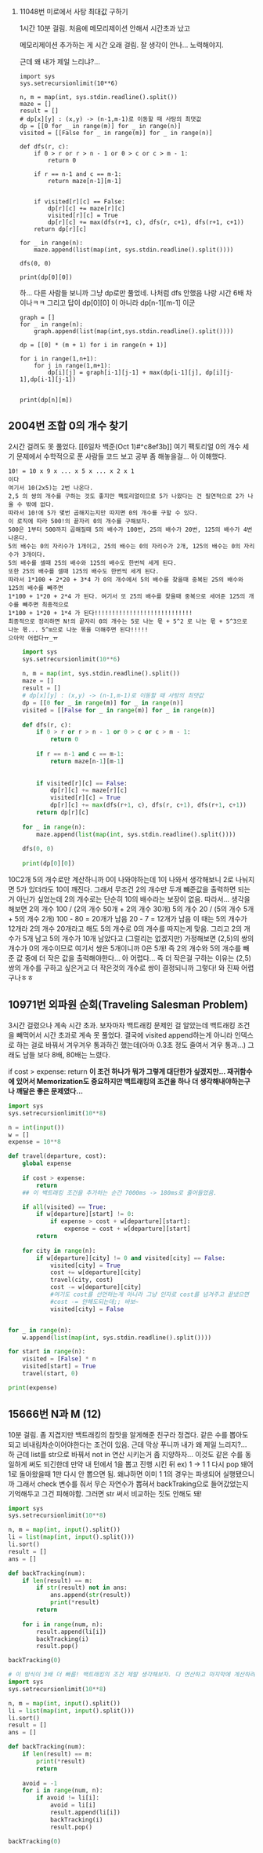 1. 11048번 미로에서 사탕 최대값 구하기
    
    1시간 10분 걸림.
    처음에 메모리제이션 안해서 시간초과 났고
    
    메모리제이션 추가하는 게 시간 오래 걸림. 잘 생각이 안나… 노력해야지.
    
    근데 왜 내가 제일 느리냐?…
    
    ```
    import sys
    sys.setrecursionlimit(10**6)
    
    n, m = map(int, sys.stdin.readline().split())
    maze = []
    result = []
    # dp[x][y] : (x,y) -> (n-1,m-1)로 이동할 때 사탕의 최댓값
    dp = [[0 for _ in range(m)] for _ in range(n)]
    visited = [[False for _ in range(m)] for _ in range(n)]
    
    def dfs(r, c):
        if 0 > r or r > n - 1 or 0 > c or c > m - 1:
            return 0
    
        if r == n-1 and c == m-1:
            return maze[n-1][m-1]
    
    
        if visited[r][c] == False:
            dp[r][c] += maze[r][c]
            visited[r][c] = True
            dp[r][c] += max(dfs(r+1, c), dfs(r, c+1), dfs(r+1, c+1))
        return dp[r][c]
    
    for _ in range(n):
        maze.append(list(map(int, sys.stdin.readline().split())))
    
    dfs(0, 0)
    
    print(dp[0][0])
    ```
    
    하… 다른 사람들 보니까 그냥 dp로만 풀었네. 나처럼 dfs 안했음 나랑 시간 6배 차이나ㅋㅋ 그리고 답이 dp[0][0] 이 아니라 dp[n-1][m-1] 이군
    
    ```
    graph = []
    for _ in range(n):
        graph.append(list(map(int,sys.stdin.readline().split())))
    
    dp = [[0] * (m + 1) for i in range(n + 1)]
    
    for i in range(1,n+1):
        for j in range(1,m+1):
            dp[i][j] = graph[i-1][j-1] + max(dp[i-1][j], dp[i][j-1],dp[i-1][j-1])
    
    
    print(dp[n][m])
    ```

## 2004번 조합 0의 개수 찾기

2시간 걸려도 못 풀었다.
[[6일차 백준(Oct 1)#^c8ef3b]]
여기 팩토리얼 0의 개수 세기 문제에서 수학적으로 푼 사람들 코드 보고 공부 좀 해놓을걸...
아 이해했다.

	10! = 10 x 9 x ... x 5 x ... x 2 x 1
	이다
	여기서 10(2x5)는 2번 나온다.
	2,5 의 쌍의 개수를 구하는 것도 좋지만 팩토리얼이므로 5가 나왔다는 건 필연적으로 2가 나올 수 밖에 없다.
	따라서 10!에 5가 몇번 곱해지는지만 따지면 0의 개수를 구할 수 있다.
	이 로직에 따라 500!의 끝자리 0의 개수를 구해보자.
	500은 1부터 500까지 곱해질때 5의 배수가 100번, 25의 배수가 20번, 125의 배수가 4번 나온다.
	5의 배수는 0의 자리수가 1개이고, 25의 배수는 0의 자리수가 2개, 125의 배수는 0의 자리수가 3개이다.
	5의 배수를 셀때 25의 배수와 125의 배수도 한번씩 세게 된다.
	또한 25의 배수를 셀때 125의 배수도 한번씩 세게 된다.
	따라서 1*100 + 2*20 + 3*4 가 0의 개수에서 5의 배수를 찾을때 중복된 25의 배수와 125의 배수를 빼주면
	1*100 + 1*20 + 2*4 가 된다. 여기서 또 25의 배수를 찾을때 중복으로 세어준 125의 개수를 빼주면 최종적으로
	1*100 + 1*20 + 1*4 가 된다!!!!!!!!!!!!!!!!!!!!!!!!!!!!
	최종적으로 정리하면 N!의 끝자리 0의 개수는 5로 나눈 몫 + 5^2 로 나눈 몫 + 5^3으로 나눈 몫... 5^m으로 나눈 몪을 더해주면 된다!!!!!
	으아악 어렵다ㅠ_ㅠ
```python
    import sys
    sys.setrecursionlimit(10**6)
    
    n, m = map(int, sys.stdin.readline().split())
    maze = []
    result = []
    # dp[x][y] : (x,y) -> (n-1,m-1)로 이동할 때 사탕의 최댓값
    dp = [[0 for _ in range(m)] for _ in range(n)]
    visited = [[False for _ in range(m)] for _ in range(n)]
    
    def dfs(r, c):
        if 0 > r or r > n - 1 or 0 > c or c > m - 1:
            return 0
    
        if r == n-1 and c == m-1:
            return maze[n-1][m-1]
    
    
        if visited[r][c] == False:
            dp[r][c] += maze[r][c]
            visited[r][c] = True
            dp[r][c] += max(dfs(r+1, c), dfs(r, c+1), dfs(r+1, c+1))
        return dp[r][c]
    
    for _ in range(n):
        maze.append(list(map(int, sys.stdin.readline().split())))
    
    dfs(0, 0)
    
    print(dp[0][0])
```

10C2개 5의 개수로만 계산하니까 0이 나와야하는데 1이 나와서 생각해보니 2로 나눠지면 5가 있더라도 10이 깨진다.
그래서 
무조건 2의 개수만 두개 뺴준값을 출력하면 되는거 아닌가 싶었는데 2의 개수로는 단순히 10의 배수라는 보장이 없음. 따라서... 생각을 해보면
2의 개수 100 / (2의 개수 50개 + 2의 개수 30개)
5의 개수 20 / (5의 개수 5개 + 5의 개수 2개)
100 - 80 = 20개가 남음
20 - 7 = 12개가 남음
이 때는 5의 개수가 12개라 2의 개수 20개라고 해도 5의 개수로 0의 개수를 따지는게 맞음.
그리고 2의 개수가 5개 남고 5의 개수가 10개 남았다고 (그럴리는 없겠지만) 가정해보면
(2,5)의 쌍의 개수가 0의 개수이므로 여기서 쌍은 5개이니까 0은 5개!
즉 2의 개수와 5의 개수를 빼준 값 중에 더 작은 값을 출력해야한다...  아 어렵다... 즉 더 작은걸 구하는 이유는 (2,5) 쌍의 개수를 구하고 싶은거고 더 작은것의 개수로 쌍이 결정되니까 그렇다!
와 진짜 어렵구나ㅎㅎ

## 10971번 외파원 순회(Traveling Salesman Problem)
3시간 걸렸으나 계속 시간 초과.
보자마자 백트래킹 문제인 걸 알았는데 백트래킹 조건을 빼먹어서 시간 초과로 계속 못 풀었다.
결국에 visited append하는게 아니라 인덱스로 하는 걸로 바꿔서 겨우겨우 통과하긴 했는데(아마 0.3초 정도 줄여서 겨우 통과...)
그래도 남들 보다 8배, 80배는 느렸다.

if cost > expense:
        return
**이 조건 하나가 뭐가 그렇게 대단한가 싶겠지만... 재귀함수에 있어서 Memorization도 중요하지만 백트래킹의 조건을 하나 더 생각해내야하는구나 깨달은 좋은 문제였다...**
```python
import sys
sys.setrecursionlimit(10**8)

n = int(input())
w = []
expense = 10**8

def travel(departure, cost):
    global expense
    
    if cost > expense:
        return
	## 이 백트래킹 조건을 추가하는 순간 7000ms -> 180ms로 줄어들었음.

    if all(visited) == True:
        if w[departure][start] != 0:
            if expense > cost + w[departure][start]:
                expense = cost + w[departure][start]
        return
    
    for city in range(n):
        if w[departure][city] != 0 and visited[city] == False:
            visited[city] = True
            cost += w[departure][city]
            travel(city, cost)
            cost -= w[departure][city]
            #여기도 cost를 선언하는게 아니라 그냥 인자로 cost를 넘겨주고 끝냈으면
            #cost -= 안해도되는데;; 바보~
            visited[city] = False


for _ in range(n):
    w.append(list(map(int, sys.stdin.readline().split())))

for start in range(n):
    visited = [False] * n
    visited[start] = True
    travel(start, 0)

print(expense)
```

## 15666번 N과 M (12)
10분 걸림.
좀 지겹지만 백트래킹의 참맛을 알게해준 친구라 정겹다.
같은 수를 뽑아도 되고 비내림차순이어야한다는 조건이 있음.
근데 막상 푸니까 내가 왜 제일 느리지?...
하 근데 list를 str으로 바꿔서  not in 연산 시키는거 좀 지양하자...
이것도 같은 수를 동일하게 써도 되긴한데 만약 내 턴에서 1을 뽑고 진행 시킨 뒤
ex) 1  -> 1 1
다시 pop 돼어 1로 돌아왔을때 1만 다시 안 뽑으면 됨. 왜냐하면 이미 1 1의 경우는 파생되어 실행됐으니까
그래서 check 변수를 줘서 무슨 자연수가 뽑혀서 backTraking으로 들어갔었는지 기억해두고 그건 피해야함. 그러면 str 써서 비교하는 짓도 안해도 돼!
```python
import sys
sys.setrecursionlimit(10**8)

n, m = map(int, input().split())
li = list(map(int, input().split()))
li.sort()
result = []
ans = []

def backTracking(num):
    if len(result) == m:
        if str(result) not in ans:
            ans.append(str(result))
            print(*result) 
        return
    
    for i in range(num, n):
        result.append(li[i])
        backTracking(i)
        result.pop()

backTracking(0)
```
```python
# 이 방식이 3배 더 빠름! 백트래킹의 조건 제발 생각해보자. 다 연산하고 마지막에 계산하려고 하지말구...
import sys
sys.setrecursionlimit(10**8)

n, m = map(int, input().split())
li = list(map(int, input().split()))
li.sort()
result = []
ans = []

def backTracking(num):
    if len(result) == m:
        print(*result) 
        return
    
    avoid = -1
    for i in range(num, n):
        if avoid != li[i]:
            avoid = li[i]
            result.append(li[i])
            backTracking(i)
            result.pop()

backTracking(0)
```